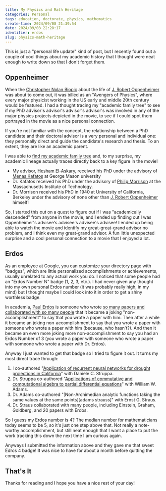 ```yaml
---
title: My Physics and Math Heritage
categories: Personal
tags: education, doctorate, physics, mathematics
create-time: 2024/09/08 21:39:54
date: 2024/09/08 22:28:17
identifier: erdos
slug: physics-math-heritage
---
```


This is just a "personal life update" kind of post, but I recently found out a
couple of cool things about my academic history that I thought were neat enough
to write down so that I don't forget them.

Oppenheimer
-----------

When the [Christopher Nolan Biopic][biopic] about the life of [J. Robert
Oppenheimer][oppenheimer] was about to come out, it was billed as an "Avengers
of Physics", where every major physicist working in the US early and middle
20th century would be featured. I had a thought tracing my "academic family
tree" to see if my PhD advisor's advisor's advisor's advisor's was involved in
any of the major physics projects depicted in the movie, to see if I could spot
them portrayed in the movie as a nice personal connection.

If you're not familiar with the concept, the relationship between a PhD
candidate and their doctoral advisor is a very personal and individual one:
they personally direct and guide the candidate's research and thesis. To an
extent, they are like an academic parent.

[biopic]: https://en.wikipedia.org/wiki/Oppenheimer_(film)
[oppenheimer]: https://en.wikipedia.org/wiki/J._Robert_Oppenheimer

I was able to [find my academic family tree][academictree] and, to my surprise,
my academic lineage actually traces directly back to a key figure in the movie!

[academictree]: https://academictree.org/physics/

* My advisor, [Hesham El-Askary][], received his PhD under the advisory of
  [Menas Kafatos][] at George Mason university
* Dr. Kafatos received his PhD under the advisory of [Philip Morrison][] at
  the Massachusetts Institute of Technology.
* Dr. Morrison received his PhD in 1940 at University of California, Berkeley
  under the advisory of none other than [J. Robert Oppenheimer][oppenheimer]
  himself!

[Hesham El-Askary]: https://www.chapman.edu/our-faculty/hesham-el-askary
[Menas Kafatos]: https://en.wikipedia.org/wiki/Menas_Kafatos
[Philip Morrison]: https://en.wikipedia.org/wiki/Philip_Morrison

So, I started this out on a quest to figure out if I was "academically
descended" from anyone in the movie, and I ended up finding out I was
Oppenheimer's advisee's advisee's advisee's advisee! I ended up being able to
watch the movie and identify my great-great-grand advisor no problem, and I
think even my great-grand advisor. A fun little unexpected surprise and a cool
personal connection to a movie that I enjoyed a lot.

Erdos
-----

As an employee at Google, you can customize your directory page with "badges",
which are little personalized accomplishments or achievements, usually
unrelated to any actual work you do. I noticed that some people had an "Erdos
Number N" badge (1, 2, 3, etc.). I had never given any thought into my own
personal Erdos number (it was probably really high, in my mind) but I thought
maybe I could look into it in order to get a shiny worthless badge.

In academia, [Paul Erdos][] is someone who wrote [so many papers and
collaborated with so many people][allpapers] that it became a joking
"non-accomplishment" to say that you wrote a paper with him. Then after a while
it became an joking non-accomplishment to say that you wrote a paper with
someone who wrote a paper with him (because, who hasn't?). And then it became
an even more joking more non-accomplishment to say you had an Erdos Number of 3
(you wrote a paper with someone who wrote a paper with someone who wrote a
paper with Dr. Erdos).

[Paul Erdos]: https://en.wikipedia.org/wiki/Paul_Erd%C5%91s
[Erdos Number]: https://en.wikipedia.org/wiki/Erd%C5%91s_number
[allpapers]: https://users.renyi.hu/~p_erdos/Erdos.html

Anyway I just wanted to get that badge so I tried to figure it out.  It turns
my most direct trace through:

1.  I co-authored "[Application of recurrent neural networks for drought
    projections in California][le struppa]" with Daniele C. Struppa.
2.  Dr. Struppa co-authored "[Applications of commutative and computational
    algebra to partial differential equations][struppa adams]" with William W.
    Adams.
3.  Dr. Adams co-authored "[Non-Archimedian analytic functions taking the same
    values at the same points][adams strauss]" with Ernst G. Straus.
4.  Dr. Straus collaborated with many people, including Einstein, Graham,
    Goldberg, and 20 papers with Erdos.

[le struppa]: https://www.sciencedirect.com/science/article/abs/pii/S0169809517300157
[struppa adams]: https://www.researchgate.net/publication/2505592_Applications_Of_Commutative_And_Computational_Algebra_To_Partial_Differential_Equations
[adams straus]: https://projecteuclid.org/journals/illinois-journal-of-mathematics/volume-15/issue-3/Non-Archimedian-analytic-functions-taking-the-same-values-at-the/10.1215/ijm/1256052610.full

So I guess my Erdos number is 4?  The median number for mathematicians today
seems to be 5, so it's just one step above that. Not really a note-worthy
accomplishment, but still neat enough that I want a place to put the work
tracking this down the next time I am curious again.

Anyways I submitted the information above and they gave me that sweet Edros 4
badge! It was nice to have for about a month before quitting the company.

That's It
---------

Thanks for reading and I hope you have a nice rest of your day!
